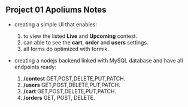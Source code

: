 ## Project 01 Apoliums Notes

- creating a simple UI that enables:

  1. to view the listed **Live** and **Upcoming** contest.
  2. can able to see the **cart**, **order** and **users** settings.
  3. all forms do optimized with formik.

- creating a nodejs backend linked with MySQL database and have all endpoints ready:
  1. **/contest** GET,POST,DELETE,PUT,PATCH.
  2. **/users** GET,POST,DELETE,PUT,PATCH.
  3. **/cart** GET,POST,DELETE,PUT,PATCH.
  4. **/orders** GET, POST, DELETE.
